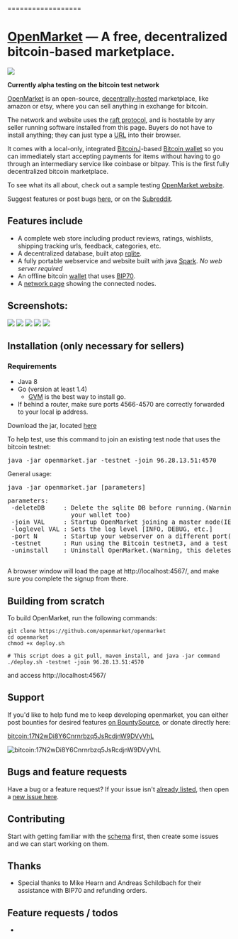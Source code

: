 
==================


[OpenMarket](http://104.236.98.130:4568/) &mdash; A free, decentralized bitcoin-based marketplace.
==========
![](http://img.shields.io/version/0.0.2.png?color=green)

**Currently alpha testing on the bitcoin test network**

[OpenMarket](http://104.236.98.130:4568/) is an open-source, [decentrally-hosted](http://104.236.98.130:4568/network) marketplace, like amazon or etsy, where you can sell anything in exchange for bitcoin. 

The network and website uses the [raft protocol](https://raftconsensus.github.io/), and is hostable by any seller running software installed from this page. Buyers do not have to install anything; they can just type a [URL](http://104.236.98.130:4568/) into their browser.

It comes with a local-only, integrated [BitcoinJ](https://github.com/bitcoinj/bitcoinj)-based [Bitcoin wallet](http://github.com/tchoulihan/bitmerchant) so you can immediately start accepting payments for items without having to go through an intermediary service like coinbase or bitpay. This is the first fully decentralized bitcoin marketplace.

To see what its all about, check out a sample testing [OpenMarket website](http://104.236.98.130:4568/).

Suggest features or post bugs [here](https://github.com/tchoulihan/openmarket/issues/), or on the [Subreddit](http://www.reddit.com/r/openmarket_net).

## Features include
* A complete web store including product reviews, ratings, wishlists, shipping tracking urls, feedback, categories, etc.
* A decentralized database, built atop [rqlite](https://github.com/otoolep/rqlite). 
* A fully portable webservice and website built with java [Spark](https://github.com/perwendel/spark). *No web server required*
* An offline bitcoin [wallet](http://github.com/tchoulihan/bitmerchant) that uses [BIP70](https://github.com/bitcoin/bips/blob/master/bip-0070.mediawiki). 
* A [network page](http://104.236.98.130:4568/network) showing the connected nodes.


## Screenshots:
<img src="http://i.imgur.com/dwqxaaL.png">
<img src="http://i.imgur.com/5BX8h5R.png">
<img src="http://i.imgur.com/xd40ucL.png">
<img src="http://i.imgur.com/ckDwi77.png">
<img src="http://i.imgur.com/0c584RB.png">


## Installation (only necessary for sellers)
### Requirements
- Java 8
- Go (version at least 1.4) 
  - [GVM](https://github.com/moovweb/gvm) is the best way to install go.
- If behind a router, make sure ports 4566-4570 are correctly forwarded to your local ip address.

Download the jar, located [here]()

To help test, use this command to join an existing test node that uses the bitcoin testnet:
<pre>java -jar openmarket.jar -testnet -join 96.28.13.51:4570</pre>

General usage:
<pre>java -jar openmarket.jar [parameters]</pre>
<pre>parameters:
 -deleteDB     : Delete the sqlite DB before running.(Warning, this deletes
                 your wallet too)
 -join VAL     : Startup OpenMarket joining a master node(IE, 127.0.0.1:4001)
 -loglevel VAL : Sets the log level [INFO, DEBUG, etc.]
 -port N       : Startup your webserver on a different port(default is 4567)
 -testnet      : Run using the Bitcoin testnet3, and a test DB
 -uninstall    : Uninstall OpenMarket.(Warning, this deletes your wallet too)

</pre>

A browser window will load the page at http://localhost:4567/, and make sure you complete the signup from there.

## Building from scratch

To build OpenMarket, run the following commands:
```
git clone https://github.com/openmarket/openmarket
cd openmarket
chmod +x deploy.sh

# This script does a git pull, maven install, and java -jar command
./deploy.sh -testnet -join 96.28.13.51:4570
```

and access http://localhost:4567/

## Support 
If you'd like to help fund me to keep developing openmarket, you can either post bounties for desired features [on BountySource](https://www.bountysource.com/trackers/12711596-tchoulihan-openmarket), or donate directly here:

[bitcoin:17N2wDi8Y6Cnrnrbzq5JsRcdjnW9DVyVhL](bitcoin:17N2wDi8Y6Cnrnrbzq5JsRcdjnW9DVyVhL)

![bitcoin:17N2wDi8Y6Cnrnrbzq5JsRcdjnW9DVyVhL](http://i.imgur.com/87N3QWu.png)

## Bugs and feature requests
Have a bug or a feature request? If your issue isn't [already listed](https://github.com/tchoulihan/openmarket/issues/), then open a [new issue here](https://github.com/tchoulihan/openmarket/issues/new).

## Contributing
Start with getting familiar with the [schema](http://ondras.zarovi.cz/sql/demo/?keyword=openmarket) first, then create some issues and we can start working on them. 

## Thanks
* Special thanks to Mike Hearn and Andreas Schildbach for their assistance with BIP70 and refunding orders.

## Feature requests / todos
* 

